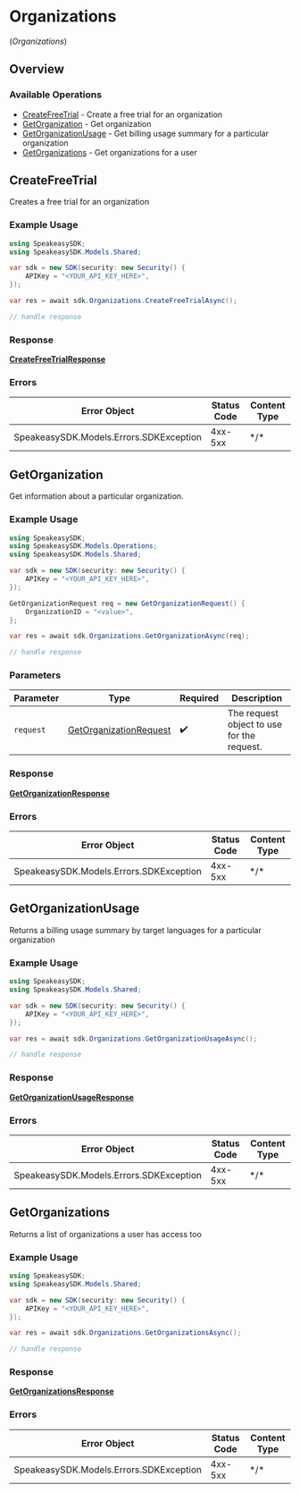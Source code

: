 # Organizations
(*Organizations*)

## Overview

### Available Operations

* [CreateFreeTrial](#createfreetrial) - Create a free trial for an organization
* [GetOrganization](#getorganization) - Get organization
* [GetOrganizationUsage](#getorganizationusage) - Get billing usage summary for a particular organization
* [GetOrganizations](#getorganizations) - Get organizations for a user

## CreateFreeTrial

Creates a free trial for an organization

### Example Usage

```csharp
using SpeakeasySDK;
using SpeakeasySDK.Models.Shared;

var sdk = new SDK(security: new Security() {
    APIKey = "<YOUR_API_KEY_HERE>",
});

var res = await sdk.Organizations.CreateFreeTrialAsync();

// handle response
```

### Response

**[CreateFreeTrialResponse](../../Models/Operations/CreateFreeTrialResponse.md)**

### Errors

| Error Object                            | Status Code                             | Content Type                            |
| --------------------------------------- | --------------------------------------- | --------------------------------------- |
| SpeakeasySDK.Models.Errors.SDKException | 4xx-5xx                                 | \*/\*                                   |

## GetOrganization

Get information about a particular organization.

### Example Usage

```csharp
using SpeakeasySDK;
using SpeakeasySDK.Models.Operations;
using SpeakeasySDK.Models.Shared;

var sdk = new SDK(security: new Security() {
    APIKey = "<YOUR_API_KEY_HERE>",
});

GetOrganizationRequest req = new GetOrganizationRequest() {
    OrganizationID = "<value>",
};

var res = await sdk.Organizations.GetOrganizationAsync(req);

// handle response
```

### Parameters

| Parameter                                                                   | Type                                                                        | Required                                                                    | Description                                                                 |
| --------------------------------------------------------------------------- | --------------------------------------------------------------------------- | --------------------------------------------------------------------------- | --------------------------------------------------------------------------- |
| `request`                                                                   | [GetOrganizationRequest](../../Models/Operations/GetOrganizationRequest.md) | :heavy_check_mark:                                                          | The request object to use for the request.                                  |

### Response

**[GetOrganizationResponse](../../Models/Operations/GetOrganizationResponse.md)**

### Errors

| Error Object                            | Status Code                             | Content Type                            |
| --------------------------------------- | --------------------------------------- | --------------------------------------- |
| SpeakeasySDK.Models.Errors.SDKException | 4xx-5xx                                 | \*/\*                                   |

## GetOrganizationUsage

Returns a billing usage summary by target languages for a particular organization

### Example Usage

```csharp
using SpeakeasySDK;
using SpeakeasySDK.Models.Shared;

var sdk = new SDK(security: new Security() {
    APIKey = "<YOUR_API_KEY_HERE>",
});

var res = await sdk.Organizations.GetOrganizationUsageAsync();

// handle response
```

### Response

**[GetOrganizationUsageResponse](../../Models/Operations/GetOrganizationUsageResponse.md)**

### Errors

| Error Object                            | Status Code                             | Content Type                            |
| --------------------------------------- | --------------------------------------- | --------------------------------------- |
| SpeakeasySDK.Models.Errors.SDKException | 4xx-5xx                                 | \*/\*                                   |

## GetOrganizations

Returns a list of organizations a user has access too

### Example Usage

```csharp
using SpeakeasySDK;
using SpeakeasySDK.Models.Shared;

var sdk = new SDK(security: new Security() {
    APIKey = "<YOUR_API_KEY_HERE>",
});

var res = await sdk.Organizations.GetOrganizationsAsync();

// handle response
```

### Response

**[GetOrganizationsResponse](../../Models/Operations/GetOrganizationsResponse.md)**

### Errors

| Error Object                            | Status Code                             | Content Type                            |
| --------------------------------------- | --------------------------------------- | --------------------------------------- |
| SpeakeasySDK.Models.Errors.SDKException | 4xx-5xx                                 | \*/\*                                   |